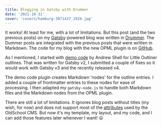 ```yaml
---
title: Blogging in Gatsby with Drummer
date: '2021-10-31'
cover: 'covers/hamburg-3071437_1920.jpg'
---
```


It works! At least for me, with a lot of limitations. But this post (and the two previous posts) on my <a href="https://www.gatsbyjs.com/">Gatsby</a>-powered blog was written in <a href="http://docserver.scripting.com/drummer/about.opml">Drummer</a>. The Dummer posts are integrated with the previous posts that were written in Markdown. The code for my blog with the new OPML plugin is on <a href="https://github.com/scotthansonde/papascott-gatsby">GitHub</a>.

As I mentioned, I started with <a href="https://github.com/andrewshell/gatsby-demo-opmlnotes">demo code</a> by Andrew Shell for Little Outliner outlines. That was written for Gatsby v2, I submitted a couple of fixes so it would work with Gatsby v3 and the recently released v4.

The demo code plugin creates Markdown 'nodes' for the outline entries. I added a couple of frontmatter entries to these nodes for ease of processing. I then adapted my `gatsby-node.js` to handle both Markdown files and the Markdown nodes from the OPML plugin.

There are still a lot of limitations. It ignores blog posts without titles (my wish, for now) and does not support most of the <a href="http://docserver.scripting.com/drummer/blogging.opml">attributes</a> used by the OldSchool CMS. But now it's my template, my layout, and my code, and I can add those features later whenever I want! 😛
